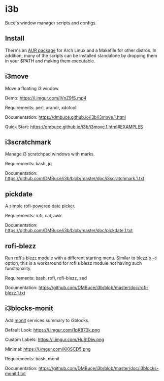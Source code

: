 
# i3b

Buce's window manager scripts and configs.

## Install

There's an [AUR package](https://aur.archlinux.org/packages/i3b) for Arch Linux
and a Makefile for other distros.
In addition, many of the scripts can be installed standalone
by dropping them in your $PATH and making them executable.

## i3move

Move a floating i3 window.

Demo: https://i.imgur.com/IVnZ9fS.mp4

Requirements: perl, xrandr, xdotool

Documentation: https://dmbuce.github.io/i3b/i3move.1.html

Quick Start: https://dmbuce.github.io/i3b/i3move.1.html#EXAMPLES

## i3scratchmark

Manage i3 scratchpad windows with marks.

Requirements: bash, jq

Documentation: https://github.com/DMBuce/i3b/blob/master/doc/i3scratchmark.1.txt

## pickdate

A simple rofi-powered date picker.

Requirements: rofi, cal, awk

Documentation: https://github.com/DMBuce/i3b/blob/master/doc/pickdate.1.txt

## rofi-blezz

Run [rofi's blezz module](https://github.com/davatorium/rofi-blezz)
with a different starting menu.
Similar to [blezz's](https://github.com/Blezzing/blezz) `-d` option,
this is a workaround for rofi's blezz module not having such functionality.

Requirements: bash, rofi, rofi-blezz, sed

Documentation: https://github.com/DMBuce/i3b/blob/master/doc/rofi-blezz.1.txt

## i3blocks-monit

Add [monit](https://mmonit.com/monit/) services summary to i3blocks.

Default Look: https://i.imgur.com/1pK873k.png

Custom Labels: https://i.imgur.com/HuStDiw.png

Minimal: https://i.imgur.com/Ki0SCD5.png

Requirements: bash, monit

Documentation: https://github.com/DMBuce/i3b/blob/master/doc/i3blocks-monit.1.txt

